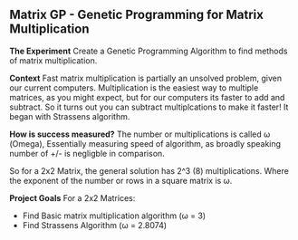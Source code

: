 ## Matrix GP - Genetic Programming for Matrix Multiplication

**The Experiment**
Create a Genetic Programming Algorithm to find methods of matrix multiplication.

**Context**
Fast matrix multiplication is partially an unsolved problem, given our current computers.
Multiplication is the easiest way to multiple matrices, as you might expect, but for our computers its faster to add and subtract.
So it turns out you can subtract multiplcations to make it faster! It began with Strassens algorithm.

**How is success measured?**
The number or multiplications is called ω (Omega), Essentially measuring speed of algorithm, as broadly speaking number of +/- is negligble in comparison.

So for a 2x2 Matrix, the general solution has 2^3 (8) multiplications. Where the exponent of the number or rows in a square matrix is ω.

**Project Goals**
For a 2x2 Matrices:
- Find Basic matrix multiplication algorithm (ω = 3)
- Find Strassens Algorithm (ω = 2.8074) 
